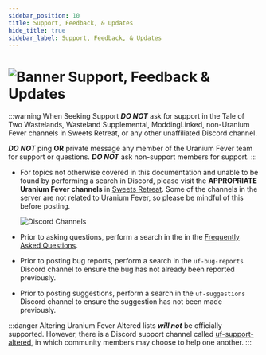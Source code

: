```yaml
---
sidebar_position: 10
title: Support, Feedback, & Updates
hide_title: true
sidebar_label: Support, Feedback, & Updates
---
```


# ![Banner Support, Feedback & Updates](https://github.com/user-attachments/assets/5e5b2ad8-8efa-4950-baa4-d315a3f252cf)

:::warning When Seeking Support
***DO NOT*** ask for support in the Tale of Two Wastelands, Wasteland Supplemental, ModdingLinked, non-Uranium Fever channels in Sweets Retreat, or any other unaffiliated Discord channel.

***DO NOT*** ping **OR** private message any member of the Uranium Fever team for support or questions. ***DO NOT*** ask non-support members for support.
:::

- For topics not otherwise covered in this documentation and unable to be found by performing a search in Discord, please visit the **APPROPRIATE** **Uranium Fever channels** in [Sweets Retreat](https://discord.gg/Uu6gZZSaeA). Some of the channels in the server are not related to Uranium Fever, so please be mindful of this before posting.

  ![Discord Channels](https://github.com/user-attachments/assets/112dd7f7-664d-4beb-809f-349b57025d7c)

- Prior to asking questions, perform a search in the in the [Frequently Asked Questions](https://uraniumfever.net/docs/frequentlyaskedquestions).
- Prior to posting bug reports, perform a search in the `uf-bug-reports` Discord channel to ensure the bug has not already been reported previously.
- Prior to posting suggestions, perform a search in the `uf-suggestions` Discord channel to ensure the suggestion has not been made previously.

:::danger Altering Uranium Fever
Altered lists ***will not*** be officially supported. However, there is a Discord support channel called [uf-support-altered](https://discord.gg/WswmBGXQZt), in which community members may choose to help one another.
:::
